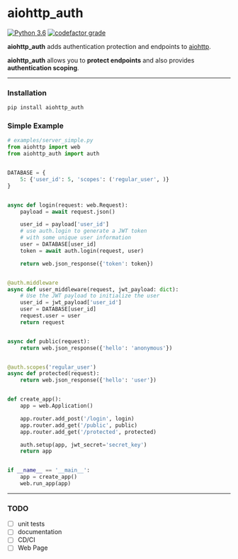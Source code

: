 # aiohttp_auth

[![Python 3.6](https://img.shields.io/badge/python-3.6-brightgreen.svg?style=flat-square)](https://www.python.org/downloads/release/python-360?style=flat-square)
[![codefactor grade](https://www.codefactor.io/repository/github/mgurdal/aiohttp_auth/badge?style=flat-square)](https://www.codefactor.io/repository/github/mgurdal/aiohttp_auth/badge?style=flat-square)


**aiohttp_auth** adds authentication protection and endpoints to [aiohttp](https://github.com/aio-libs/aiohttp). 

**aiohttp_auth** allows you to **protect endpoints** and also provides **authentication scoping**.

------

### Installation
```bash
pip install aiohttp_auth
```

### Simple Example
```python
# examples/server_simple.py
from aiohttp import web
from aiohttp_auth import auth


DATABASE = {
    5: {'user_id': 5, 'scopes': ('regular_user', )}
}


async def login(request: web.Request):
    payload = await request.json()

    user_id = payload['user_id']
    # use auth.login to generate a JWT token
    # with some unique user information
    user = DATABASE[user_id]
    token = await auth.login(request, user)

    return web.json_response({'token': token})


@auth.middleware
async def user_middleware(request, jwt_payload: dict):
    # Use the JWT payload to initialize the user
    user_id = jwt_payload['user_id']
    user = DATABASE[user_id]
    request.user = user
    return request


async def public(request):
    return web.json_response({'hello': 'anonymous'})


@auth.scopes('regular_user')
async def protected(request):
    return web.json_response({'hello': 'user'})


def create_app():
    app = web.Application()

    app.router.add_post('/login', login)
    app.router.add_get('/public', public)
    app.router.add_get('/protected', protected)

    auth.setup(app, jwt_secret='secret_key')
    return app


if __name__ == '__main__':
    app = create_app()
    web.run_app(app)

```
----
### TODO

- [ ] unit tests
- [ ] documentation
- [ ] CD/CI
- [ ] Web Page
